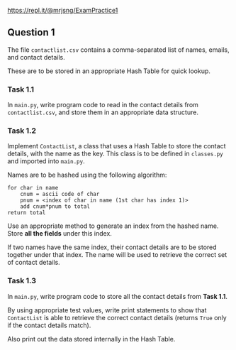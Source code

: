 


https://repl.it/@mrjsng/ExamPractice1

## Question 1

The file `contactlist.csv` contains a comma-separated list of names, emails, and contact details.

These are to be stored in an appropriate Hash Table for quick lookup.

### Task 1.1

In `main.py`, write program code to read in the contact details from `contactlist.csv`, and store them in an appropriate data structure.

### Task 1.2

Implement `ContactList`, a class that uses a Hash Table to store the contact details, with the name as the key. This class is to be defined in `classes.py` and imported into `main.py`.

Names are to be hashed using the following algorithm:

```
for char in name
    cnum = ascii code of char
    pnum = <index of char in name (1st char has index 1)>
    add cnum*pnum to total
return total
```

Use an appropriate method to generate an index from the hashed name. Store **all the fields** under this index.

If two names have the same index, their contact details are to be stored together under that index. The name will be used to retrieve the correct set of contact details.

### Task 1.3

In `main.py`, write program code to store all the contact details from **Task 1.1**.

By using appropriate test values, write print statements to show that `ContactList` is able to retrieve the correct contact details (returns `True` only if the contact details match).

Also print out the data stored internally in the Hash Table.
